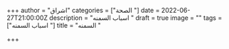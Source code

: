+++
author = "اشراق"
categories = ["الصحة "]
date = 2022-06-27T21:00:00Z
description = "اسباب السمنه "
draft = true
image = ""
tags = ["اسباب السمنه "]
title = "السمنه "

+++
